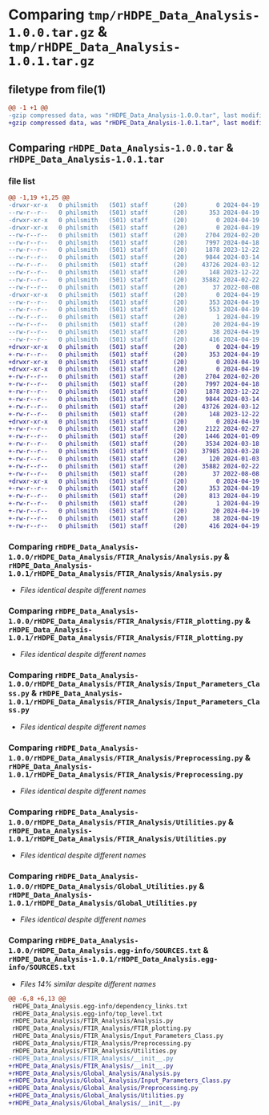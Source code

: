 # Comparing `tmp/rHDPE_Data_Analysis-1.0.0.tar.gz` & `tmp/rHDPE_Data_Analysis-1.0.1.tar.gz`

## filetype from file(1)

```diff
@@ -1 +1 @@
-gzip compressed data, was "rHDPE_Data_Analysis-1.0.0.tar", last modified: Fri Apr 19 15:40:58 2024, max compression
+gzip compressed data, was "rHDPE_Data_Analysis-1.0.1.tar", last modified: Fri Apr 19 16:08:37 2024, max compression
```

## Comparing `rHDPE_Data_Analysis-1.0.0.tar` & `rHDPE_Data_Analysis-1.0.1.tar`

### file list

```diff
@@ -1,19 +1,25 @@
-drwxr-xr-x   0 philsmith   (501) staff       (20)        0 2024-04-19 15:40:58.119763 rHDPE_Data_Analysis-1.0.0/
--rw-r--r--   0 philsmith   (501) staff       (20)      353 2024-04-19 15:40:58.119007 rHDPE_Data_Analysis-1.0.0/PKG-INFO
-drwxr-xr-x   0 philsmith   (501) staff       (20)        0 2024-04-19 15:40:58.051453 rHDPE_Data_Analysis-1.0.0/rHDPE_Data_Analysis/
-drwxr-xr-x   0 philsmith   (501) staff       (20)        0 2024-04-19 15:40:58.097683 rHDPE_Data_Analysis-1.0.0/rHDPE_Data_Analysis/FTIR_Analysis/
--rw-r--r--   0 philsmith   (501) staff       (20)     2704 2024-02-20 12:55:58.000000 rHDPE_Data_Analysis-1.0.0/rHDPE_Data_Analysis/FTIR_Analysis/Analysis.py
--rw-r--r--   0 philsmith   (501) staff       (20)     7997 2024-04-18 15:38:31.000000 rHDPE_Data_Analysis-1.0.0/rHDPE_Data_Analysis/FTIR_Analysis/FTIR_plotting.py
--rw-r--r--   0 philsmith   (501) staff       (20)     1878 2023-12-22 10:54:22.000000 rHDPE_Data_Analysis-1.0.0/rHDPE_Data_Analysis/FTIR_Analysis/Input_Parameters_Class.py
--rw-r--r--   0 philsmith   (501) staff       (20)     9844 2024-03-14 15:29:24.000000 rHDPE_Data_Analysis-1.0.0/rHDPE_Data_Analysis/FTIR_Analysis/Preprocessing.py
--rw-r--r--   0 philsmith   (501) staff       (20)    43726 2024-03-12 12:08:57.000000 rHDPE_Data_Analysis-1.0.0/rHDPE_Data_Analysis/FTIR_Analysis/Utilities.py
--rw-r--r--   0 philsmith   (501) staff       (20)      148 2023-12-22 10:54:51.000000 rHDPE_Data_Analysis-1.0.0/rHDPE_Data_Analysis/FTIR_Analysis/__init__.py
--rw-r--r--   0 philsmith   (501) staff       (20)    35882 2024-02-22 10:08:47.000000 rHDPE_Data_Analysis-1.0.0/rHDPE_Data_Analysis/Global_Utilities.py
--rw-r--r--   0 philsmith   (501) staff       (20)       37 2022-08-08 17:17:04.000000 rHDPE_Data_Analysis-1.0.0/rHDPE_Data_Analysis/__init__.py
-drwxr-xr-x   0 philsmith   (501) staff       (20)        0 2024-04-19 15:40:58.059544 rHDPE_Data_Analysis-1.0.0/rHDPE_Data_Analysis.egg-info/
--rw-r--r--   0 philsmith   (501) staff       (20)      353 2024-04-19 15:40:57.000000 rHDPE_Data_Analysis-1.0.0/rHDPE_Data_Analysis.egg-info/PKG-INFO
--rw-r--r--   0 philsmith   (501) staff       (20)      553 2024-04-19 15:40:57.000000 rHDPE_Data_Analysis-1.0.0/rHDPE_Data_Analysis.egg-info/SOURCES.txt
--rw-r--r--   0 philsmith   (501) staff       (20)        1 2024-04-19 15:40:57.000000 rHDPE_Data_Analysis-1.0.0/rHDPE_Data_Analysis.egg-info/dependency_links.txt
--rw-r--r--   0 philsmith   (501) staff       (20)       20 2024-04-19 15:40:57.000000 rHDPE_Data_Analysis-1.0.0/rHDPE_Data_Analysis.egg-info/top_level.txt
--rw-r--r--   0 philsmith   (501) staff       (20)       38 2024-04-19 15:40:58.119937 rHDPE_Data_Analysis-1.0.0/setup.cfg
--rw-r--r--   0 philsmith   (501) staff       (20)      416 2024-04-19 15:40:44.000000 rHDPE_Data_Analysis-1.0.0/setup.py
+drwxr-xr-x   0 philsmith   (501) staff       (20)        0 2024-04-19 16:08:37.123275 rHDPE_Data_Analysis-1.0.1/
+-rw-r--r--   0 philsmith   (501) staff       (20)      353 2024-04-19 16:08:37.122315 rHDPE_Data_Analysis-1.0.1/PKG-INFO
+drwxr-xr-x   0 philsmith   (501) staff       (20)        0 2024-04-19 16:08:37.090045 rHDPE_Data_Analysis-1.0.1/rHDPE_Data_Analysis/
+drwxr-xr-x   0 philsmith   (501) staff       (20)        0 2024-04-19 16:08:37.114935 rHDPE_Data_Analysis-1.0.1/rHDPE_Data_Analysis/FTIR_Analysis/
+-rw-r--r--   0 philsmith   (501) staff       (20)     2704 2024-02-20 12:55:58.000000 rHDPE_Data_Analysis-1.0.1/rHDPE_Data_Analysis/FTIR_Analysis/Analysis.py
+-rw-r--r--   0 philsmith   (501) staff       (20)     7997 2024-04-18 15:38:31.000000 rHDPE_Data_Analysis-1.0.1/rHDPE_Data_Analysis/FTIR_Analysis/FTIR_plotting.py
+-rw-r--r--   0 philsmith   (501) staff       (20)     1878 2023-12-22 10:54:22.000000 rHDPE_Data_Analysis-1.0.1/rHDPE_Data_Analysis/FTIR_Analysis/Input_Parameters_Class.py
+-rw-r--r--   0 philsmith   (501) staff       (20)     9844 2024-03-14 15:29:24.000000 rHDPE_Data_Analysis-1.0.1/rHDPE_Data_Analysis/FTIR_Analysis/Preprocessing.py
+-rw-r--r--   0 philsmith   (501) staff       (20)    43726 2024-03-12 12:08:57.000000 rHDPE_Data_Analysis-1.0.1/rHDPE_Data_Analysis/FTIR_Analysis/Utilities.py
+-rw-r--r--   0 philsmith   (501) staff       (20)      148 2023-12-22 10:54:51.000000 rHDPE_Data_Analysis-1.0.1/rHDPE_Data_Analysis/FTIR_Analysis/__init__.py
+drwxr-xr-x   0 philsmith   (501) staff       (20)        0 2024-04-19 16:08:37.121046 rHDPE_Data_Analysis-1.0.1/rHDPE_Data_Analysis/Global_Analysis/
+-rw-r--r--   0 philsmith   (501) staff       (20)     2122 2024-02-27 12:52:11.000000 rHDPE_Data_Analysis-1.0.1/rHDPE_Data_Analysis/Global_Analysis/Analysis.py
+-rw-r--r--   0 philsmith   (501) staff       (20)     1446 2024-01-09 12:15:24.000000 rHDPE_Data_Analysis-1.0.1/rHDPE_Data_Analysis/Global_Analysis/Input_Parameters_Class.py
+-rw-r--r--   0 philsmith   (501) staff       (20)     3534 2024-03-18 15:04:29.000000 rHDPE_Data_Analysis-1.0.1/rHDPE_Data_Analysis/Global_Analysis/Preprocessing.py
+-rw-r--r--   0 philsmith   (501) staff       (20)    37985 2024-03-28 13:43:47.000000 rHDPE_Data_Analysis-1.0.1/rHDPE_Data_Analysis/Global_Analysis/Utilities.py
+-rw-r--r--   0 philsmith   (501) staff       (20)      120 2024-01-03 12:56:03.000000 rHDPE_Data_Analysis-1.0.1/rHDPE_Data_Analysis/Global_Analysis/__init__.py
+-rw-r--r--   0 philsmith   (501) staff       (20)    35882 2024-02-22 10:08:47.000000 rHDPE_Data_Analysis-1.0.1/rHDPE_Data_Analysis/Global_Utilities.py
+-rw-r--r--   0 philsmith   (501) staff       (20)       37 2022-08-08 17:17:04.000000 rHDPE_Data_Analysis-1.0.1/rHDPE_Data_Analysis/__init__.py
+drwxr-xr-x   0 philsmith   (501) staff       (20)        0 2024-04-19 16:08:37.092026 rHDPE_Data_Analysis-1.0.1/rHDPE_Data_Analysis.egg-info/
+-rw-r--r--   0 philsmith   (501) staff       (20)      353 2024-04-19 16:08:36.000000 rHDPE_Data_Analysis-1.0.1/rHDPE_Data_Analysis.egg-info/PKG-INFO
+-rw-r--r--   0 philsmith   (501) staff       (20)      813 2024-04-19 16:08:36.000000 rHDPE_Data_Analysis-1.0.1/rHDPE_Data_Analysis.egg-info/SOURCES.txt
+-rw-r--r--   0 philsmith   (501) staff       (20)        1 2024-04-19 16:08:36.000000 rHDPE_Data_Analysis-1.0.1/rHDPE_Data_Analysis.egg-info/dependency_links.txt
+-rw-r--r--   0 philsmith   (501) staff       (20)       20 2024-04-19 16:08:36.000000 rHDPE_Data_Analysis-1.0.1/rHDPE_Data_Analysis.egg-info/top_level.txt
+-rw-r--r--   0 philsmith   (501) staff       (20)       38 2024-04-19 16:08:37.123502 rHDPE_Data_Analysis-1.0.1/setup.cfg
+-rw-r--r--   0 philsmith   (501) staff       (20)      416 2024-04-19 16:01:26.000000 rHDPE_Data_Analysis-1.0.1/setup.py
```

### Comparing `rHDPE_Data_Analysis-1.0.0/rHDPE_Data_Analysis/FTIR_Analysis/Analysis.py` & `rHDPE_Data_Analysis-1.0.1/rHDPE_Data_Analysis/FTIR_Analysis/Analysis.py`

 * *Files identical despite different names*

### Comparing `rHDPE_Data_Analysis-1.0.0/rHDPE_Data_Analysis/FTIR_Analysis/FTIR_plotting.py` & `rHDPE_Data_Analysis-1.0.1/rHDPE_Data_Analysis/FTIR_Analysis/FTIR_plotting.py`

 * *Files identical despite different names*

### Comparing `rHDPE_Data_Analysis-1.0.0/rHDPE_Data_Analysis/FTIR_Analysis/Input_Parameters_Class.py` & `rHDPE_Data_Analysis-1.0.1/rHDPE_Data_Analysis/FTIR_Analysis/Input_Parameters_Class.py`

 * *Files identical despite different names*

### Comparing `rHDPE_Data_Analysis-1.0.0/rHDPE_Data_Analysis/FTIR_Analysis/Preprocessing.py` & `rHDPE_Data_Analysis-1.0.1/rHDPE_Data_Analysis/FTIR_Analysis/Preprocessing.py`

 * *Files identical despite different names*

### Comparing `rHDPE_Data_Analysis-1.0.0/rHDPE_Data_Analysis/FTIR_Analysis/Utilities.py` & `rHDPE_Data_Analysis-1.0.1/rHDPE_Data_Analysis/FTIR_Analysis/Utilities.py`

 * *Files identical despite different names*

### Comparing `rHDPE_Data_Analysis-1.0.0/rHDPE_Data_Analysis/Global_Utilities.py` & `rHDPE_Data_Analysis-1.0.1/rHDPE_Data_Analysis/Global_Utilities.py`

 * *Files identical despite different names*

### Comparing `rHDPE_Data_Analysis-1.0.0/rHDPE_Data_Analysis.egg-info/SOURCES.txt` & `rHDPE_Data_Analysis-1.0.1/rHDPE_Data_Analysis.egg-info/SOURCES.txt`

 * *Files 14% similar despite different names*

```diff
@@ -6,8 +6,13 @@
 rHDPE_Data_Analysis.egg-info/dependency_links.txt
 rHDPE_Data_Analysis.egg-info/top_level.txt
 rHDPE_Data_Analysis/FTIR_Analysis/Analysis.py
 rHDPE_Data_Analysis/FTIR_Analysis/FTIR_plotting.py
 rHDPE_Data_Analysis/FTIR_Analysis/Input_Parameters_Class.py
 rHDPE_Data_Analysis/FTIR_Analysis/Preprocessing.py
 rHDPE_Data_Analysis/FTIR_Analysis/Utilities.py
-rHDPE_Data_Analysis/FTIR_Analysis/__init__.py
+rHDPE_Data_Analysis/FTIR_Analysis/__init__.py
+rHDPE_Data_Analysis/Global_Analysis/Analysis.py
+rHDPE_Data_Analysis/Global_Analysis/Input_Parameters_Class.py
+rHDPE_Data_Analysis/Global_Analysis/Preprocessing.py
+rHDPE_Data_Analysis/Global_Analysis/Utilities.py
+rHDPE_Data_Analysis/Global_Analysis/__init__.py
```

